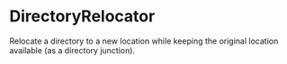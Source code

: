 DirectoryRelocator
==================

Relocate a directory to a new location while keeping the original location available (as a directory junction).
